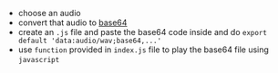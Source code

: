 - choose an audio
- convert that audio to [base64](https://base64.guru/converter/encode/audio/mp3)
- create an `.js` file and paste the base64 code inside and do `export default 'data:audio/wav;base64,...'`
- use `function` provided in `index.js` file to play the base64 file using `javascript`